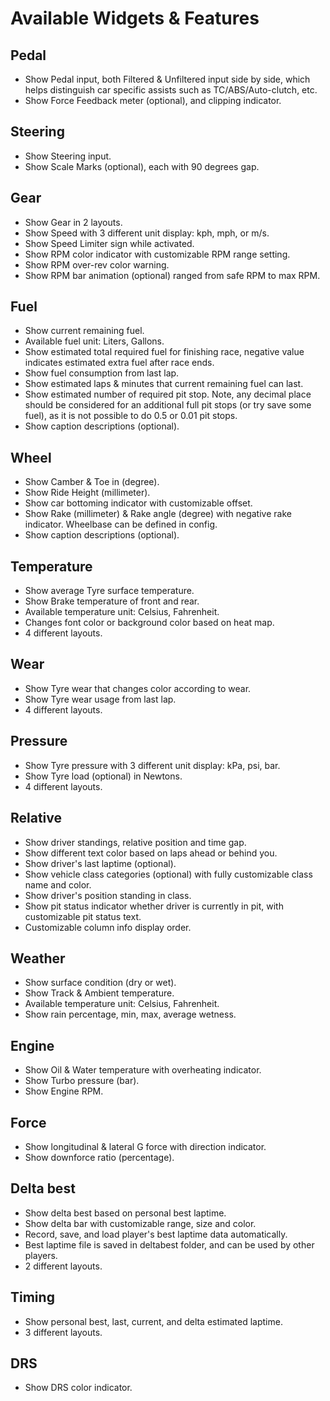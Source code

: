 # Available Widgets & Features

## Pedal
- Show Pedal input, both Filtered & Unfiltered input side by side, which helps distinguish car specific assists such as TC/ABS/Auto-clutch, etc.
- Show Force Feedback meter (optional), and clipping indicator.

## Steering
- Show Steering input.
- Show Scale Marks (optional), each with 90 degrees gap.

## Gear
- Show Gear in 2 layouts.
- Show Speed with 3 different unit display: kph, mph, or m/s.
- Show Speed Limiter sign while activated.
- Show RPM color indicator with customizable RPM range setting.
- Show RPM over-rev color warning.
- Show RPM bar animation (optional) ranged from safe RPM to max RPM.

## Fuel
- Show current remaining fuel.
- Available fuel unit: Liters, Gallons.
- Show estimated total required fuel for finishing race, negative value indicates estimated extra fuel after race ends.
- Show fuel consumption from last lap.
- Show estimated laps & minutes that current remaining fuel can last.
- Show estimated number of required pit stop. Note, any decimal place should be considered for an additional full pit stops (or try save some fuel), as it is not possible to do 0.5 or 0.01 pit stops.
- Show caption descriptions (optional).

## Wheel
- Show Camber & Toe in (degree).
- Show Ride Height (millimeter).
- Show car bottoming indicator with customizable offset.
- Show Rake (millimeter) & Rake angle (degree) with negative rake indicator. Wheelbase can be defined in config.
- Show caption descriptions (optional).

## Temperature
- Show average Tyre surface temperature.
- Show Brake temperature of front and rear.
- Available temperature unit: Celsius, Fahrenheit.
- Changes font color or background color based on heat map.
- 4 different layouts.

## Wear
- Show Tyre wear that changes color according to wear.
- Show Tyre wear usage from last lap.
- 4 different layouts.

## Pressure
- Show Tyre pressure with 3 different unit display: kPa, psi, bar.
- Show Tyre load (optional) in Newtons.
- 4 different layouts.

## Relative
- Show driver standings, relative position and time gap.
- Show different text color based on laps ahead or behind you.
- Show driver's last laptime (optional).
- Show vehicle class categories (optional) with fully customizable class name and color.
- Show driver's position standing in class.
- Show pit status indicator whether driver is currently in pit, with customizable pit status text.
- Customizable column info display order.

## Weather
- Show surface condition (dry or wet).
- Show Track & Ambient temperature.
- Available temperature unit: Celsius, Fahrenheit.
- Show rain percentage, min, max, average wetness.

## Engine
- Show Oil & Water temperature with overheating indicator.
- Show Turbo pressure (bar).
- Show Engine RPM.

## Force
- Show longitudinal & lateral G force with direction indicator.
- Show downforce ratio (percentage).

## Delta best
- Show delta best based on personal best laptime.
- Show delta bar with customizable range, size and color.
- Record, save, and load player's best laptime data automatically.
- Best laptime file is saved in deltabest folder, and can be used by other players.
- 2 different layouts.

## Timing
- Show personal best, last, current, and delta estimated laptime.
- 3 different layouts.

## DRS
- Show DRS color indicator.